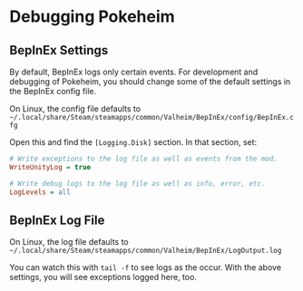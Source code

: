 # Debugging Pokeheim

## BepInEx Settings

By default, BepInEx logs only certain events.  For development and debugging of Pokeheim, you should change some of the default settings in the BepInEx config file.

On Linux, the config file defaults to
`~/.local/share/Steam/steamapps/common/Valheim/BepInEx/config/BepInEx.cfg`

Open this and find the `[Logging.Disk]` section.  In that section, set:

```ini
# Write exceptions to the log file as well as events from the mod.
WriteUnityLog = true

# Write debug logs to the log file as well as info, error, etc.
LogLevels = all
```

## BepInEx Log File

On Linux, the log file defaults to
`~/.local/share/Steam/steamapps/common/Valheim/BepInEx/LogOutput.log`

You can watch this with `tail -f` to see logs as the occur.  With the above
settings, you will see exceptions logged here, too.
